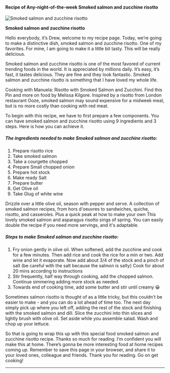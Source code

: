             

#### Recipe of Any-night-of-the-week Smoked salmon and zucchine risotto

![Smoked salmon and zucchine risotto](https://img-global.cpcdn.com/recipes/beff13ee167aa870/751x532cq70/smoked-salmon-and-zucchine-risotto-recipe-main-photo.jpg)

**Smoked salmon and zucchine risotto**

Hello everybody, it’s Drew, welcome to my recipe page. Today, we’re going to make a distinctive dish, smoked salmon and zucchine risotto. One of my favorites. For mine, I am going to make it a little bit tasty. This will be really delicious.

Smoked salmon and zucchine risotto is one of the most favored of current trending foods in the world. It is appreciated by millions daily. It’s easy, it’s fast, it tastes delicious. They are fine and they look fantastic. Smoked salmon and zucchine risotto is something that I have loved my whole life.

Cooking with Manuela: Risotto with Smoked Salmon and Zucchini. Find this Pin and more on food by Melissa Kilgore. Inspired by a risotto from London restaurant Ooze, smoked salmon may sound expensive for a midweek meal, but is no more costly than cooking with red meat.

To begin with this recipe, we have to first prepare a few components. You can have smoked salmon and zucchine risotto using 9 ingredients and 3 steps. Here is how you can achieve it.

##### The ingredients needed to make Smoked salmon and zucchine risotto:

1.  Prepare risotto rice
2.  Take smoked salmon
3.  Take a courgette chopped
4.  Prepare Small chopped onion
5.  Prepare hot stock
6.  Make ready Salt
7.  Prepare butter
8.  Get Olive oil
9.  Take Glug of white wine

Drizzle over a little olive oil, season with pepper and serve. A collection of smoked salmon recipes, from hors d'oeuvres to sandwiches, quiche, risotto, and casseroles. Plus a quick peak at how to make your own This lovely smoked salmon and asparagus risotto sings of spring. You can easily double the recipe if you need more servings, and it's adaptable.

##### Steps to make Smoked salmon and zucchine risotto:

1.  Fry onion gently in olive oil. When softened, add the zucchine and cook for a few minutes. Then add rice and cook the rice for a min or two. Add wine and let it evaporate. Now add about 3/4 of the stock and a pinch of salt (be careful with the salt because the salmon is salty) Cook for about 20 mins according to instructions
2.  Stir frequently, half way through cooking, add the chopped salmon. Continue simmering adding more stock as needed.
3.  Towards end of cooking time, add some butter and stir until creamy 😀

Sometimes salmon risotto is thought of as a little tricky, but this couldn't be easier to make - and you can do a lot ahead of time too. The next day simply pick up where you left off, adding the rest of the stock and finishing with the smoked salmon and dill. Slice the zucchini into thin slices and lightly brush with olive oil. Set aside while you assemble salad. Wash and chop up your lettuce.

So that is going to wrap this up with this special food smoked salmon and zucchine risotto recipe. Thanks so much for reading. I’m confident you will make this at home. There’s gonna be more interesting food at home recipes coming up. Remember to save this page in your browser, and share it to your loved ones, colleague and friends. Thank you for reading. Go on get cooking!

* * *